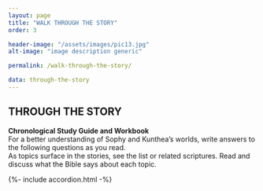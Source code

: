 ```yaml
---
layout: page
title: "WALK THROUGH THE STORY"
order: 3

header-image: "/assets/images/pic13.jpg"
alt-image: "image description generic"

permalink: /walk-through-the-story/

data: through-the-story
---
```

## THROUGH THE STORY

**Chronological Study Guide and Workbook**<br>
For a better understanding of Sophy and Kunthea’s worlds, write answers to the 
following questions as you read.<br>
As topics surface in the stories, see the list or related scriptures. 
Read and discuss what the Bible says about each topic.

{%- include accordion.html -%}

